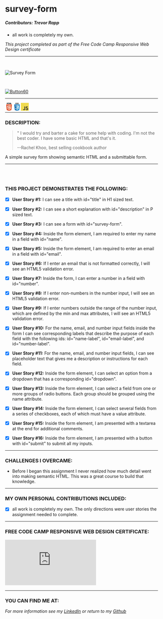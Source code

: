 # survey-form


##### Contributors: Trevor Rapp

 * all work is completely my own.

 *This project completed as part of the Free Code Camp Responsive Web Design certificate*
 
---

<br>

![Survey Form](https://user-images.githubusercontent.com/11747875/145137171-84d916aa-33ef-4f2a-a9e0-6a6332115d51.gif)

<br>

[![Button60](https://user-images.githubusercontent.com/11747875/145137022-7e0307f1-6ca7-4fcc-ab0a-76a9646528a0.png)](https://trrapp12.github.io/survey-form/)

---

<img align="left" alt="HTML5" width="26px" src="https://raw.githubusercontent.com/github/explore/80688e429a7d4ef2fca1e82350fe8e3517d3494d/topics/html/html.png" />
<img align="left" alt="CSS3" width="26px" src="https://raw.githubusercontent.com/github/explore/80688e429a7d4ef2fca1e82350fe8e3517d3494d/topics/css/css.png" />
<img align="left" alt="JavaScript" width="26px" src="https://raw.githubusercontent.com/github/explore/80688e429a7d4ef2fca1e82350fe8e3517d3494d/topics/javascript/javascript.png" />
<br>

---

### DESCRIPTION:

> " I would try and barter a cake for some help with coding. I'm not the best coder.  I have some basic HTML and that's it.
>
> --Rachel Khoo, best selling cookbook author

A simple survey form showing semantic HTML and a submittable form.

---

<br>
<br>

### THIS PROJECT DEMONSTRATES THE FOLLOWING:


- [X] **User Story #1:** I can see a title with id="title" in H1 sized text.

- [X] **User Story #2:** I can see a short explanation with id="description" in P sized text.

- [X] **User Story #3:** I can see a form with id="survey-form".

- [X] **User Story #4:** Inside the form element, I am required to enter my name in a field with id="name".

- [X] **User Story #5:** Inside the form element, I am required to enter an email in a field with id="email".

- [X] **User Story #6:** If I enter an email that is not formatted correctly, I will see an HTML5 validation error.

- [X] **User Story #7:** Inside the form, I can enter a number in a field with id="number".

- [X] **User Story #8:** If I enter non-numbers in the number input, I will see an HTML5 validation error.

- [X] **User Story #9:** If I enter numbers outside the range of the number input, which are defined by the min and max attributes, I will see an HTML5 validation error.

- [X] **User Story #10:** For the name, email, and number input fields inside the form I can see corresponding labels that describe the purpose of each field with the following ids: id="name-label", id="email-label", and id="number-label".

- [X] **User Story #11:** For the name, email, and number input fields, I can see placeholder text that gives me a description or instructions for each field.

- [X] **User Story #12:** Inside the form element, I can select an option from a dropdown that has a corresponding id="dropdown".

- [X] **User Story #13:** Inside the form element, I can select a field from one or more groups of radio buttons. Each group should be grouped using the name attribute.

- [X] **User Story #14:** Inside the form element, I can select several fields from a series of checkboxes, each of which must have a value attribute.

- [X] **User Story #15:** Inside the form element, I am presented with a textarea at the end for additional comments.

- [X] **User Story #16:** Inside the form element, I am presented with a button with id="submit" to submit all my inputs.

---

### CHALLENGES I OVERCAME:

* Before I began this assignment I never realized how much detail went into making semantic HTML.  This was a great course to build that knowledge.

---

### MY OWN PERSONAL CONTRIBUTIONS INCLUDED:

- [X] all work is completely my own.  The only directions were user stories the assignment needed to complete.

---

### FREE CODE CAMP RESPONSIVE WEB DESIGN CERTIFICATE:

[![freeCodeCampResponsiveWebDesign.pdf](https://github.com/trrapp12/survey-form/files/12224691/freeCodeCampResponsiveWebDesign.pdf)](https://user-images.githubusercontent.com/11747875/257409023-964325b1-9779-48c7-bc0a-a9852a93d0cb.png)

---

### YOU CAN FIND ME AT:

*For more information see my [LinkedIn](https://www.linkedin.com/in/trevor-rapp-042a1037) or return to my [Github](https://github.com/trrapp12)*


